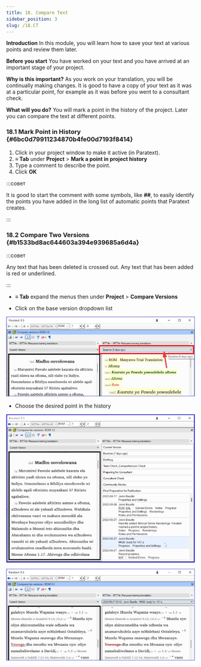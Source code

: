 ```yaml
---
title: 18. Compare Text
sidebar_position: 3
slug: /18.CT
---
```




**Introduction** In this module, you will learn how to save your text at various points and review them later.


**Before you start** You have worked on your text and you have arrived at an important stage of your project.


**Why is this important?**  As you work on your translation, you will be continually making changes. It is good to have a copy of your text as it was at a particular point, for example as it was before you went to a consultant check.


**What will you do?**  You will mark a point in the history of the project. Later you can compare the text at different points.


### 18.1 Mark Point in History {#6bc0d79911234870b4fe00d7193f8414}

1. Click in your project window to make it active (in Paratext).
1. **≡ Tab** under **Project** &gt; **Mark a point in project history**
1. Type a comment to describe the point.
1. Click **OK**

:::совет

It is good to start the comment with some symbols, like **##**, to easily identify the points you have added in the long list of automatic points that Paratext creates.

:::




### 18.2 Compare Two Versions {#b1533bd8ac644603a394e939685a6d4a}


:::совет

Any text that has been deleted is crossed out. Any text that has been added is red or underlined.

:::



- **≡ Tab** expand the menus then under **Project** &gt; **Compare Versions**

<div class='notion-row'>
<div class='notion-column' style={{width: 'calc((100% - (min(32px, 4vw) * 1)) * 0.5)'}}>

- Click on the base version dropdown list

</div><div className='notion-spacer'></div>

<div class='notion-column' style={{width: 'calc((100% - (min(32px, 4vw) * 1)) * 0.5)'}}>

![](./9214547.png)

</div><div className='notion-spacer'></div>
</div>


<div class='notion-row'>
<div class='notion-column' style={{width: 'calc((100% - (min(32px, 4vw) * 1)) * 0.5000000000000001)'}}>

- Choose the desired point in the history

</div><div className='notion-spacer'></div>

<div class='notion-column' style={{width: 'calc((100% - (min(32px, 4vw) * 1)) * 0.5)'}}>

![](./1950342118.png)

![](./621740961.png)

</div><div className='notion-spacer'></div>
</div>

